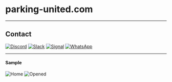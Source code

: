 # parking-united.com

---
## Contact

[![Discord](https://raw.githubusercontent.com/complexorganizations/parking-united-com/main/assets/discord.svg)](https://discord.gg/3mwJHr5Btt)
[![Slack](https://raw.githubusercontent.com/complexorganizations/parking-united-com/main/assets/slack.svg)](https://parking-unitedcom.slack.com/archives/C05QM7PS9GV/p1693631754500589)
[![Signal](https://raw.githubusercontent.com/complexorganizations/parking-united-com/main/assets/signal.svg)](https://signal.group/#CjQKIPhEy6Pk8c-wXi-6O3DRXQ3eSLvJNqW61uq46Y-Ya3mrEhDaILflpc1oE9joFmzC3REG)
[![WhatsApp](https://raw.githubusercontent.com/complexorganizations/parking-united-com/main/assets/whatsapp.svg)](https://chat.whatsapp.com/KR0nia4ajom2NWl32YOYZK)

---
#### Sample

![Home](https://github.com/complexorganizations/parking-united-com/assets/102563715/7c5ad970-4337-44a5-8798-b4a802697535)
![Opened](https://github.com/complexorganizations/parking-united-com/assets/102563715/c8ef2dc0-df2c-4515-9da5-ba386234e447)
